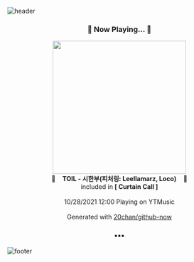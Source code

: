 ![header](https://capsule-render.vercel.app/api?type=wave&height=170&section=header&text=Hi.%20I'm%20SHIFT&fontColor=090707&fontAlignX=45&fontAlignY=65&fontSize=100)

<h3 align="center">🎵 Now Playing... 🎵</h3>
<p align="center">
  <a href="https://music.youtube.com/watch?v=qjlPUNPt2uw">
    <img width="300" src="https://lh3.googleusercontent.com/94RVE0p_6LtJj5wfXE2l96hvgtErHXEVy2mYw3Xzla5Kp99CGspeWKrwwMzHIY0WntbGQFDScPf6BFqd">
  </a>
  <br>
  🎵&nbsp&nbsp&nbsp <b>TOIL - 시한부(피처링: Leellamarz, Loco)</b> &nbsp&nbsp&nbsp🎵
  <br>
  included in <b>[ Curtain Call ]</b>
  
  <br />
  <br />
  10/28/2021 12:00 Playing on YTMusic
  <br />
  <br />
  Generated with <a href="https://github.com/20chan/github-now">20chan/github-now</a>
</p>

<h3 align="center">•••</h3>

![footer](https://capsule-render.vercel.app/api?type=wave&height=150&section=footer)
